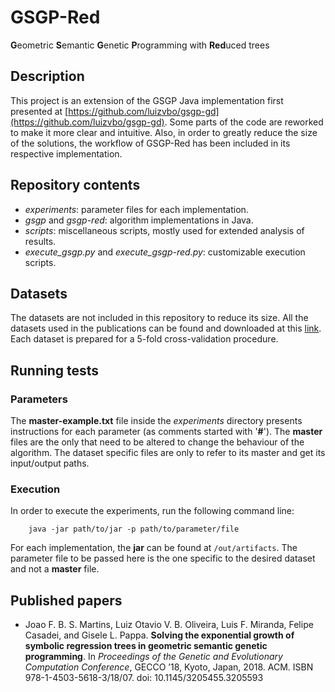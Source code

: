# GSGP-Red
**G**eometric **S**emantic **G**enetic **P**rogramming with **Red**uced trees

## Description
This project is an extension of the GSGP Java implementation first presented at [https://github.com/luizvbo/gsgp-gd](https://github.com/luizvbo/gsgp-gd). Some parts of the code are reworked to make it more clear and intuitive. Also, in order to greatly reduce the size of the solutions, the workflow of GSGP-Red has been included in its respective implementation.

## Repository contents
* _experiments_: parameter files for each implementation.
* _gsgp_ and _gsgp-red_: algorithm implementations in Java.
* _scripts_: miscellaneous scripts, mostly used for extended analysis of results.
* *execute_gsgp.py* and *execute_gsgp-red.py*: customizable execution scripts.

## Datasets

The datasets are not included in this repository to reduce its size. All the datasets used in the publications can be found and downloaded at this [link](https://drive.google.com/drive/folders/1cUU7f23z_lBPQCOX7h1unZWKZH3YO_EB?usp=sharing). Each dataset is prepared for a 5-fold cross-validation procedure.

## Running tests

### Parameters

The **master-example.txt** file inside the *experiments* directory presents instructions for each parameter (as comments started with '**#**'). The **master** files are the only that need to be altered to change the behaviour of the algorithm. The dataset specific files are only to refer to its master and get its input/output paths.

### Execution

In order to execute the experiments, run the following command line:

```
    java -jar path/to/jar -p path/to/parameter/file
```

For each implementation, the **jar** can be found at `/out/artifacts`. The parameter file to be passed here is the one specific to the desired dataset and not a **master** file.


## Published papers
* Joao F. B. S. Martins, Luiz Otavio V. B. Oliveira, Luis F. Miranda, Felipe Casadei, and Gisele L. Pappa. **Solving the exponential growth of symbolic regression trees in geometric semantic genetic programming**. In _Proceedings of the Genetic and Evolutionary Computation Conference_, GECCO ’18, Kyoto, Japan, 2018. ACM. ISBN 978-1-4503-5618-3/18/07. doi: 10.1145/3205455.3205593
